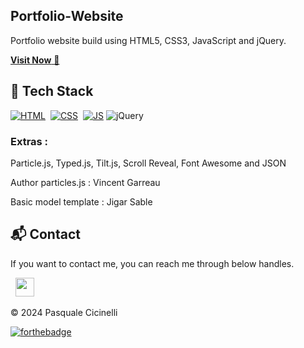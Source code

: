 ## Portfolio-Website

Portfolio website build using HTML5, CSS3, JavaScript and jQuery.

<a href="https://pasqualecicinelli.github.io/my-portfolio/" target="_blank">**Visit Now** 🚀</a>

## 📌 Tech Stack

[![HTML](https://img.shields.io/badge/html5%20-%23E34F26.svg?&style=for-the-badge&logo=html5&logoColor=white)](https://github.com/pasqualecicinelli/my-portfolio/search?l=html)&nbsp;
[![CSS](https://img.shields.io/badge/css3%20-%231572B6.svg?&style=for-the-badge&logo=css3&logoColor=white)](https://github.com/pasqualecicinelli/my-portfolio/search?l=css)&nbsp;
[![JS](https://img.shields.io/badge/javascript%20-%23323330.svg?&style=for-the-badge&logo=javascript&logoColor=%23F7DF1E)](https://github.com/pasqualecicinelli/my-portfolio/search?l=javascript)
<img alt="jQuery" src="https://img.shields.io/badge/jquery-%230769AD.svg?style=for-the-badge&logo=jquery&logoColor=white"/>

### Extras :

Particle.js, Typed.js, Tilt.js, Scroll Reveal, Font Awesome and JSON

Author particles.js : Vincent Garreau

Basic model template : Jigar Sable

<h2>📬 Contact</h2>

If you want to contact me, you can reach me through below handles.

&nbsp;&nbsp;<a href="https://www.linkedin.com/in/pasquale-cicinelli-64885b174/"><img src="https://www.felberpr.com/wp-content/uploads/linkedin-logo.png" width="30"></img></a>

© 2024 Pasquale Cicinelli

[![forthebadge](https://forthebadge.com/images/badges/built-with-love.svg)](https://forthebadge.com)

<!-- Google Analytics
 NOME STREAM: portfolio-visits
URL DELLO STREAM: https://pasqualecicinelli.github.io/my-portfolio-visits/
ID STREAM: 8499870221
ID MISURAZIONE: G-5X3VHWND6H
-->
